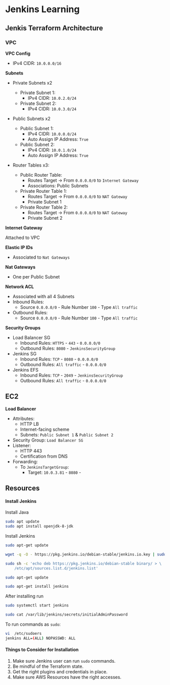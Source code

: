 # Jenkins Learning

## Jenkis Terraform Architecture

### VPC
**VPC Config**
* IPv4 CIDR: `10.0.0.0/16`

**Subnets**
* Private Subnets x2
    * Private Subnet 1:
        * IPv4 CIDR: `10.0.2.0/24`
    * Private Subnet 2:
        * IPv4 CIDR: `10.0.3.0/24`

* Public Subnets x2
    * Public Subnet 1:
        * IPv4 CIDR: `10.0.0.0/24`
        * Auto Assign IP Address: `True`
    * Public Subnet 2:
        * IPv4 CIDR: `10.0.1.0/24`
        * Auto Assign IP Address: `True`
    
* Router Tables x3:
    * Public Router Table:
        * Routes Target -> From `0.0.0.0/0` to `Internet Gateway`
        * Associations: Public Subnets
    * Private Router Table 1:
        * Routes Target -> From `0.0.0.0/0` to `NAT Gateway`
        * Private Subnet 1
    * Private Router Table 2:
        * Routes Target -> From `0.0.0.0/0` to `NAT Gateway`
        * Private Subnet 2

**Internet Gateway**

Attached to VPC

**Elastic IP IDs**
* Associated to `Nat Gateways`

**Nat Gateways**
* One per Public Subnet

**Network ACL**
* Associated with all 4 Subnets
* Inbound Rules:
    * Source `0.0.0.0/0` - Rule Number `100` - Type `All traffic`
* Outbound Rules:
    * Source `0.0.0.0/0` - Rule Number `100` - Type `All traffic`

**Security Groups**
* Load Balancer SG
    * Inbound Rules: `HTTPS` - `443` - `0.0.0.0/0`
    * Outbound Rules: `8080` - `JenkinsSecurityGroup`
* Jenkins SG
    * Inbound Rules: `TCP` - `8080` - `0.0.0.0/0`
    * Outbound Rules: `All traffic` - `0.0.0.0/0`
* Jenkins EFS
    * Inbound Rules: `TCP` - `2049` - `JenkinsSecurityGroup`
    * Outbound Rules: `All traffic` - `0.0.0.0/0`

## EC2
**Load Balancer**
* Attributes:
    * HTTP LB
    * Internet-facing scheme
    * Subnets: `Public Subnet 1` & `Public Subnet 2`
* Security Group: `Load Balancer SG`
* Listener:
    * HTTP 443
    * Certification from DNS
* Forwarding:
    * To `JenkinsTargetGroup`:
        * Target: `10.0.3.81` - `8080` - 
## Resources

#### Install Jenkins

Install Java
```sh
sudo apt update
sudo apt install openjdk-8-jdk
```

Install Jenkins
```sh
sudo apt-get update

wget -q -O - https://pkg.jenkins.io/debian-stable/jenkins.io.key | sudo apt-key add -

sudo sh -c 'echo deb https://pkg.jenkins.io/debian-stable binary/ > \
    /etc/apt/sources.list.d/jenkins.list'

sudo apt-get update

sudo apt-get install jenkins
```

After installing run
```sh
sudo systemctl start jenkins

sudo cat /var/lib/jenkins/secrets/initialAdminPassword
```

To run commands as `sudo`:

```sh
vi  /etc/sudoers
jenkins ALL=(ALL) NOPASSWD: ALL
```

#### Things to Consider for Installation
1. Make sure Jenkins user can run `sudo` commands.
2. Be mindful of the Terraform state.
3. Get the right plugins and credentials in place.
4. Make sure AWS Resources have the right accesses.